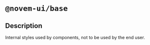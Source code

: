# `@novem-ui/base`

## Description

Internal styles used by components, not to be used by the end user.
